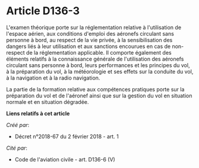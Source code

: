 # Article D136-3

L'examen théorique porte sur la réglementation relative à l'utilisation de l'espace aérien, aux conditions d'emploi des
aéronefs circulant sans personne à bord, au respect de la vie privée, à la sensibilisation des dangers liés à leur
utilisation et aux sanctions encourues en cas de non-respect de la réglementation applicable. Il comporte également des
éléments relatifs à la connaissance générale de l'utilisation des aéronefs circulant sans personne à bord, leurs performances
et les principes du vol, à la préparation du vol, à la météorologie et ses effets sur la conduite du vol, à la navigation et
à la radio navigation.

La partie de la formation relative aux compétences pratiques porte sur la préparation du vol et de l'aéronef ainsi que sur la
gestion du vol en situation normale et en situation dégradée.

**Liens relatifs à cet article**

_Créé par_:

  - Décret n°2018-67 du 2 février 2018 - art. 1

_Cité par_:

  - Code de l'aviation civile - art. D136-6 (V)
